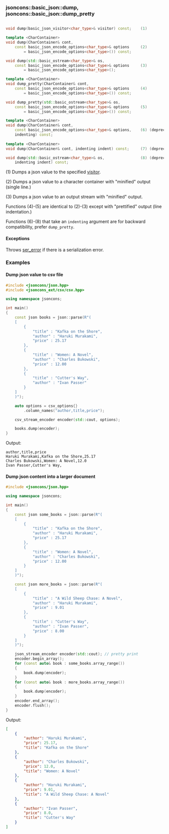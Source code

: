 ### jsoncons::basic_json::dump, jsoncons::basic_json::dump_pretty

```cpp

void dump(basic_json_visitor<char_type>& visitor) const;    (1)

template <CharContainer>
void dump(CharContainer& cont,
    const basic_json_encode_options<char_type>& options     (2)
        = basic_json_encode_options<char_type>()) const;                

void dump(std::basic_ostream<char_type>& os, 
    const basic_json_encode_options<char_type>& options     (3)
        = basic_json_encode_options<char_type>();                

template <CharContainer>
void dump_pretty(CharContainer& cont,
    const basic_json_encode_options<char_type>& options     (4)
        = basic_json_encode_options<char_type>()) const;    

void dump_pretty(std::basic_ostream<char_type>& os, 
    const basic_json_encode_options<char_type>& options     (5)
        = basic_json_encode_options<char_type>()) const;    

template <CharContainer>
void dump(CharContainer& cont,
    const basic_json_encode_options<char_type>& options,    (6) (deprecated since 1.4.0)
    indenting) const;                            
                                                            
template <CharContainer>
void dump(CharContainer& cont, indenting indent) const;     (7) (deprecated since 1.4.0)

void dump(std::basic_ostream<char_type>& os,                (8) (deprecated since 1.4.0)
    indenting indent) const;   
```

(1) Dumps a json value to the specified [visitor](../basic_json_visitor.md).

(2) Dumps a json value to a character container with "minified" output (single line.)

(3) Dumps a json value to an output stream with "minified" output.

Functions (4)-(5) are identical to (2)-(3) except with "prettified" output (line indentation.)

Functions (6)-(8) that take an `indenting` argument are for backward
compatibility, prefer `dump_pretty`. 

#### Exceptions

Throws [ser_error](ser_error.md) if there is a serialization error. 

### Examples

#### Dump json value to csv file

```cpp
#include <jsoncons/json.hpp>
#include <jsoncons_ext/csv/csv.hpp>

using namespace jsoncons;

int main()
{
    const json books = json::parse(R"(
    [
        {
            "title" : "Kafka on the Shore",
            "author" : "Haruki Murakami",
            "price" : 25.17
        },
        {
            "title" : "Women: A Novel",
            "author" : "Charles Bukowski",
            "price" : 12.00
        },
        {
            "title" : "Cutter's Way",
            "author" : "Ivan Passer"
        }
    ]
    )");

    auto options = csv_options{}          
        .column_names("author,title,price");

    csv_stream_encoder encoder(std::cout, options);

    books.dump(encoder);
}
```

Output:

```csv
author,title,price
Haruki Murakami,Kafka on the Shore,25.17
Charles Bukowski,Women: A Novel,12.0
Ivan Passer,Cutter's Way,
```

#### Dump json content into a larger document

```cpp
#include <jsoncons/json.hpp>

using namespace jsoncons;

int main()
{
    const json some_books = json::parse(R"(
    [
        {
            "title" : "Kafka on the Shore",
            "author" : "Haruki Murakami",
            "price" : 25.17
        },
        {
            "title" : "Women: A Novel",
            "author" : "Charles Bukowski",
            "price" : 12.00
        }
    ]
    )");

    const json more_books = json::parse(R"(
    [
        {
            "title" : "A Wild Sheep Chase: A Novel",
            "author" : "Haruki Murakami",
            "price" : 9.01
        },
        {
            "title" : "Cutter's Way",
            "author" : "Ivan Passer",
            "price" : 8.00
        }
    ]
    )");

    json_stream_encoder encoder(std::cout); // pretty print
    encoder.begin_array();
    for (const auto& book : some_books.array_range())
    {
        book.dump(encoder);
    }
    for (const auto& book : more_books.array_range())
    {
        book.dump(encoder);
    }
    encoder.end_array();
    encoder.flush();
}
```

Output:

```json
[
    {
        "author": "Haruki Murakami",
        "price": 25.17,
        "title": "Kafka on the Shore"
    },
    {
        "author": "Charles Bukowski",
        "price": 12.0,
        "title": "Women: A Novel"
    },
    {
        "author": "Haruki Murakami",
        "price": 9.01,
        "title": "A Wild Sheep Chase: A Novel"
    },
    {
        "author": "Ivan Passer",
        "price": 8.0,
        "title": "Cutter's Way"
    }
]
```
